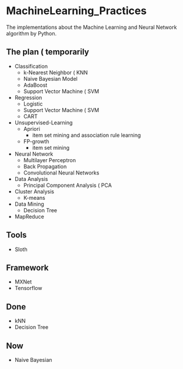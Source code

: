 # MachineLearning_Practices

The implementations about the Machine Learning and Neural Network algorithm by Python.

## The plan ( temporarily
* Classification
	* k-Nearest Neighbor ( KNN
	* Naive Bayesian Model
	* AdaBoost
	* Support Vector Machine ( SVM
* Regression
	* Logistic
	* Support Vector Machine ( SVM
	* CART
* Unsupervised-Learning
	* Apriori
		* item set mining and association rule learning
	* FP-growth
		* item set mining
* Neural Network
	* Multilayer Perceptron
	* Back Propagation
	* Convolutional Neural Networks
* Data Analysis
	* Principal Component Analysis ( PCA
* Cluster Analysis
	* K-means
* Data Mining
	* Decision Tree
* MapReduce

## Tools

* Sloth

## Framework

* MXNet
* Tensorflow

## Done

* kNN
* Decision Tree

## Now

* Naive Bayesian
